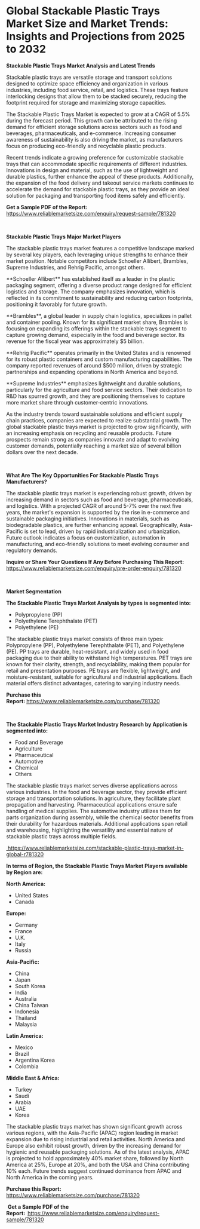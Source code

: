 <p><h1>Global Stackable Plastic Trays Market Size and Market Trends: Insights and Projections from 2025 to 2032</h1></p><p><strong>Stackable Plastic Trays Market Analysis and Latest Trends</strong></p>
<p><p>Stackable plastic trays are versatile storage and transport solutions designed to optimize space efficiency and organization in various industries, including food service, retail, and logistics. These trays feature interlocking designs that allow them to be stacked securely, reducing the footprint required for storage and maximizing storage capacities.</p><p>The Stackable Plastic Trays Market is expected to grow at a CAGR of 5.5% during the forecast period. This growth can be attributed to the rising demand for efficient storage solutions across sectors such as food and beverages, pharmaceuticals, and e-commerce. Increasing consumer awareness of sustainability is also driving the market, as manufacturers focus on producing eco-friendly and recyclable plastic products.</p><p>Recent trends indicate a growing preference for customizable stackable trays that can accommodate specific requirements of different industries. Innovations in design and material, such as the use of lightweight and durable plastics, further enhance the appeal of these products. Additionally, the expansion of the food delivery and takeout service markets continues to accelerate the demand for stackable plastic trays, as they provide an ideal solution for packaging and transporting food items safely and efficiently.</p></p>
<p><strong>Get a Sample PDF of the Report:&nbsp;</strong> <a href="https://www.reliablemarketsize.com/enquiry/request-sample/781320?utm_campaign=3269&utm_medium=2&utm_source=Github&utm_content=ia&utm_term=19042025&utm_id=stackable-plastic-trays">https://www.reliablemarketsize.com/enquiry/request-sample/781320</a></p>
<p>&nbsp;</p>
<p><strong>Stackable Plastic Trays Major Market Players</strong></p>
<p><p>The stackable plastic trays market features a competitive landscape marked by several key players, each leveraging unique strengths to enhance their market position. Notable competitors include Schoeller Allibert, Brambles, Supreme Industries, and Rehrig Pacific, amongst others.</p><p>**Schoeller Allibert** has established itself as a leader in the plastic packaging segment, offering a diverse product range designed for efficient logistics and storage. The company emphasizes innovation, which is reflected in its commitment to sustainability and reducing carbon footprints, positioning it favorably for future growth.</p><p>**Brambles**, a global leader in supply chain logistics, specializes in pallet and container pooling. Known for its significant market share, Brambles is focusing on expanding its offerings within the stackable trays segment to capture growing demand, especially in the food and beverage sector. Its revenue for the fiscal year was approximately $5 billion.</p><p>**Rehrig Pacific** operates primarily in the United States and is renowned for its robust plastic containers and custom manufacturing capabilities. The company reported revenues of around $500 million, driven by strategic partnerships and expanding operations in North America and beyond.</p><p>**Supreme Industries** emphasizes lightweight and durable solutions, particularly for the agriculture and food service sectors. Their dedication to R&D has spurred growth, and they are positioning themselves to capture more market share through customer-centric innovations.</p><p>As the industry trends toward sustainable solutions and efficient supply chain practices, companies are expected to realize substantial growth. The global stackable plastic trays market is projected to grow significantly, with an increasing emphasis on recycling and reusable products. Future prospects remain strong as companies innovate and adapt to evolving customer demands, potentially reaching a market size of several billion dollars over the next decade.</p></p>
<p>&nbsp;</p>
<p><strong>What Are The Key Opportunities For Stackable Plastic Trays Manufacturers?</strong></p>
<p><p>The stackable plastic trays market is experiencing robust growth, driven by increasing demand in sectors such as food and beverage, pharmaceuticals, and logistics. With a projected CAGR of around 5-7% over the next five years, the market's expansion is supported by the rise in e-commerce and sustainable packaging initiatives. Innovations in materials, such as biodegradable plastics, are further enhancing appeal. Geographically, Asia-Pacific is set to lead, driven by rapid industrialization and urbanization. Future outlook indicates a focus on customization, automation in manufacturing, and eco-friendly solutions to meet evolving consumer and regulatory demands.</p></p>
<p><strong>Inquire or Share Your Questions If Any Before Purchasing This Report:</strong> <a href="https://www.reliablemarketsize.com/enquiry/pre-order-enquiry/781320?utm_campaign=3269&utm_medium=2&utm_source=Github&utm_content=ia&utm_term=19042025&utm_id=stackable-plastic-trays">https://www.reliablemarketsize.com/enquiry/pre-order-enquiry/781320</a></p>
<p>&nbsp;</p>
<p><strong>Market Segmentation</strong></p>
<p><strong>The Stackable Plastic Trays Market Analysis by types is segmented into:</strong></p>
<p><ul><li>Polypropylene (PP)</li><li>Polyethylene Terephthalate (PET)</li><li>Polyethylene (PE)</li></ul></p>
<p><p>The stackable plastic trays market consists of three main types: Polypropylene (PP), Polyethylene Terephthalate (PET), and Polyethylene (PE). PP trays are durable, heat-resistant, and widely used in food packaging due to their ability to withstand high temperatures. PET trays are known for their clarity, strength, and recyclability, making them popular for retail and presentation purposes. PE trays are flexible, lightweight, and moisture-resistant, suitable for agricultural and industrial applications. Each material offers distinct advantages, catering to varying industry needs.</p></p>
<p><strong>Purchase this Report:&nbsp;</strong><a href="https://www.reliablemarketsize.com/purchase/781320?utm_campaign=3269&utm_medium=2&utm_source=Github&utm_content=ia&utm_term=19042025&utm_id=stackable-plastic-trays">https://www.reliablemarketsize.com/purchase/781320</a></p>
<p>&nbsp;</p>
<p><strong>The Stackable Plastic Trays Market Industry Research by Application is segmented into:</strong></p>
<p><ul><li>Food and Beverage</li><li>Agriculture</li><li>Pharmaceutical</li><li>Automotive</li><li>Chemical</li><li>Others</li></ul></p>
<p><p>The stackable plastic trays market serves diverse applications across various industries. In the food and beverage sector, they provide efficient storage and transportation solutions. In agriculture, they facilitate plant propagation and harvesting. Pharmaceutical applications ensure safe handling of medical supplies. The automotive industry utilizes them for parts organization during assembly, while the chemical sector benefits from their durability for hazardous materials. Additional applications span retail and warehousing, highlighting the versatility and essential nature of stackable plastic trays across multiple fields.</p></p>
<p><a href="https://www.reliablemarketsize.com/stackable-plastic-trays-market-in-global-r781320?utm_campaign=3269&utm_medium=2&utm_source=Github&utm_content=ia&utm_term=19042025&utm_id=stackable-plastic-trays">&nbsp;https://www.reliablemarketsize.com/stackable-plastic-trays-market-in-global-r781320</a></p>
<p><strong>In terms of Region, the Stackable Plastic Trays Market Players available by Region are:</strong></p>
<p>
    <p> <strong> North America: </strong>
        <ul>
            <li>United States</li>
            <li>Canada</li>
        </ul>
        </p> 
    <p> <strong> Europe: </strong>
        <ul>
            <li>Germany</li>
            <li>France</li>
            <li>U.K.</li>
            <li>Italy</li>
            <li>Russia</li>
        </ul>
        </p> 
    <p> <strong> Asia-Pacific: </strong>
        <ul>
            <li>China</li>
            <li>Japan</li>
            <li>South Korea</li>
            <li>India</li>
            <li>Australia</li>
            <li>China Taiwan</li>
            <li>Indonesia</li>
            <li>Thailand</li>
            <li>Malaysia</li>
        </ul>
        </p> 
    <p> <strong> Latin America: </strong>
        <ul>
            <li>Mexico</li>
            <li>Brazil</li>
            <li>Argentina Korea</li>
            <li>Colombia</li>
        </ul>
        </p> 
    <p> <strong> Middle East & Africa: </strong>
        <ul>
            <li>Turkey</li>
            <li>Saudi</li>
            <li>Arabia</li>
            <li>UAE</li>
            <li>Korea</li>
        </ul>
    </p>
    </p>
<p><p>The stackable plastic trays market has shown significant growth across various regions, with the Asia-Pacific (APAC) region leading in market expansion due to rising industrial and retail activities. North America and Europe also exhibit robust growth, driven by the increasing demand for hygienic and reusable packaging solutions. As of the latest analysis, APAC is projected to hold approximately 40% market share, followed by North America at 25%, Europe at 20%, and both the USA and China contributing 10% each. Future trends suggest continued dominance from APAC and North America in the coming years.</p></p>
<p><strong>Purchase this Report: </strong><a href="https://www.reliablemarketsize.com/purchase/781320?utm_campaign=3269&utm_medium=2&utm_source=Github&utm_content=ia&utm_term=19042025&utm_id=stackable-plastic-trays">https://www.reliablemarketsize.com/purchase/781320</a></p>
<p>&nbsp;<strong>Get a Sample PDF of the Report:&nbsp;&nbsp;</strong><a href="https://www.reliablemarketsize.com/enquiry/request-sample/781320?utm_campaign=3269&utm_medium=2&utm_source=Github&utm_content=ia&utm_term=19042025&utm_id=stackable-plastic-trays">https://www.reliablemarketsize.com/enquiry/request-sample/781320</a></p>
<p><strong></strong></p>
<p><p></p><p></p><p></p></p>
